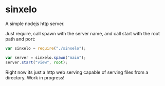 sinxelo
=======

A simple nodejs http server.

Just require, call spawn with the server name, and call start with the root path and port:

```javascript
var sinxelo = require("./sinxelo");

var server = sinxelo.spawn("main");
server.start("view", root);
```

Right now its just a http web serving capable of serving files from a directory. Work in progress!

